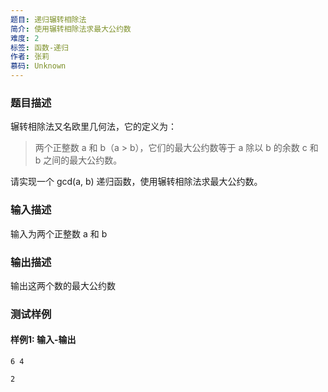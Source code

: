 ```yaml
---
题目: 递归辗转相除法
简介: 使用辗转相除法求最大公约数
难度: 2
标签: 函数-递归
作者: 张莉
慕码: Unknown
---
```


### 题目描述

辗转相除法又名欧里几何法，它的定义为：

> 两个正整数 a 和 b（a > b），它们的最大公约数等于 a 除以 b 的余数 c 和 b 之间的最大公约数。

请实现一个 gcd(a, b) 递归函数，使用辗转相除法求最大公约数。

### 输入描述

输入为两个正整数 a 和 b

### 输出描述

输出这两个数的最大公约数

### 测试样例

#### 样例1: 输入-输出

```
6 4
```

```
2
```

